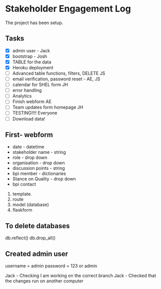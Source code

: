 # Stakeholder Engagement Log

The project has been setup.

## Tasks
- [x] admin user - Jack
- [x] bootstrap - Josh
- [x] TABLE for the data
- [x] Heroku deployment
- [ ] Advanced table functions, filters, DELETE JS
- [ ] email verification, password reset - AE, JS
- [ ] calendar for SHEL form JH
- [ ] error handling
- [ ] Analytics
- [ ] Finish webform  AE
- [ ] Team updates form homepage JH
- [ ] TESTING!!!! Everyone
- [ ] Download data!

## First- webform
* date - datetime
* stakeholder name - string
* role - drop down
* organisation - drop down
* discussion points - string
* bpi member - dictionaries
* Stance on Quality - drop down
* bpi contact

1. template.
2. route
3. model (database)
4. flaskform


## To delete databases
db.reflect()
db.drop_all()


## Created admin user
username = admin
password = 123 or admin

Jack - Checking I am working on the correct branch
Jack - Checked that the changes run on another computer
